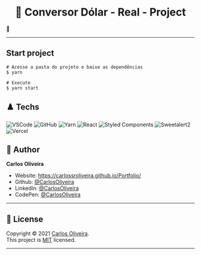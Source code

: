 <h1 align="center"> 🏴󠁧󠁢󠁥󠁮󠁧󠁿 Conversor Dólar - Real - Project</h1>

🖤 <br />

---

## Start project

    # Acesse a pasta do projeto e baixe as dependências
    $ yarn

    # Execute
    $ yarn start

## ♟️ Techs



![VSCode](https://img.shields.io/badge/-VSCode-0085D1?style=flat-square&logo=visual-studio-code&logoColor=white)
![GitHub](https://img.shields.io/badge/-GitHub-212121?style=flat-square&logo=GitHub&logoColor=white)
![Yarn](https://img.shields.io/badge/-Yarn-2C8EBB?style=flat-square&logo=npm&logoColor=white)
![React](https://img.shields.io/badge/-React.js-45b8d8?style=flat-square&logo=react&logoColor=white)
![Styled Components](https://img.shields.io/badge/-Styled_Components-db7092?style=flat-square&logo=styled-components&logoColor=white)
![Sweetalert2](https://img.shields.io/badge/-Sweetalert2-db7092?style=flat-square&logo=styled-components&logoColor=white)
![Vercel](https://img.shields.io/badge/-Vercel-000000?style=flat-square&logo=vercel&logoColor=white)

## 👤 Author

**Carlos Oliveira**

- Website: https://carlossroliveira.github.io/Portfolio/
- Github: [@CarlosOliveira](https://github.com/carlossroliveira)
- LinkedIn: [@CarlosOliveira](https://www.linkedin.com/in/carlos-oliveira-ab93941a1/)
- CodePen: [@CarlosOliveira](https://codepen.io/carlosjs)

---

## 📝 License

Copyright © 2021 [Carlos Oliveira](https://github.com/carlossroliveira).<br />
This project is [MIT](https://github.com/carlossroliveira/screenboard/blob/master/LICENSE) licensed.

---
